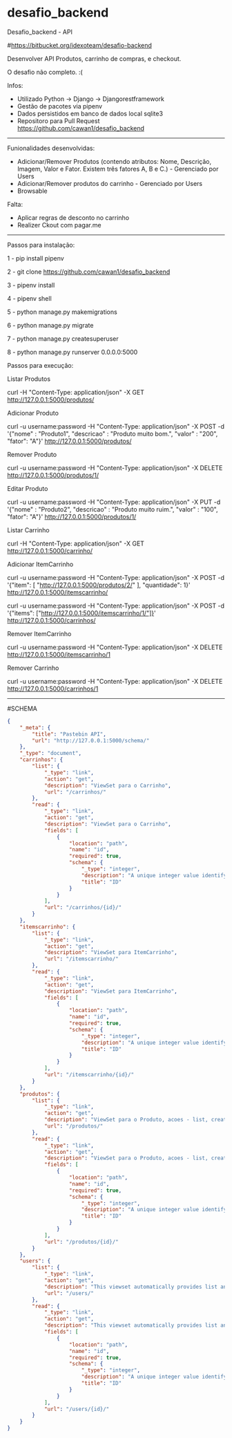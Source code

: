 # desafio_backend
Desafio_backend - API

#https://bitbucket.org/idexoteam/desafio-backend

Desenvolver API Produtos, carrinho de compras, e checkout. 

O desafio não completo.  :(


Infos:
 - Utilizado Python -> Django -> Djangorestframework
 - Gestão de pacotes via pipenv
 - Dados persistidos em banco de dados local sqlite3
 - Repositoro para Pull Request https://github.com/cawan1/desafio_backend

-----------------------------------------------------------------------------------------------------------------------------------------------------------------------

Funionalidades desenvolvidas:
 - Adicionar/Remover Produtos (contendo atributos: Nome, Descrição, Imagem, Valor e Fator. Existem três fatores A, B e C.) - Gerenciado por Users
 - Adicionar/Remover produtos do carrinho - Gerenciado por Users
 - Browsable

Falta:
 - Aplicar regras de desconto no carrinho
 - Realizer Ckout com pagar.me


-----------------------------------------------------------------------------------------------------------------------------------------------------------------------

Passos para instalação:

 1 - pip install pipenv 

 2 - git clone https://github.com/cawan1/desafio_backend

 3 - pipenv install

 4 - pipenv shell

 5 - python manage.py makemigrations

 6 - python manage.py migrate

 7 - python manage.py createsuperuser

 8 - python manage.py runserver 0.0.0.0:5000

Passos para execução:

Listar Produtos

 curl -H "Content-Type: application/json" -X GET http://127.0.0.1:5000/produtos/

Adicionar Produto 

 curl -u username:password -H "Content-Type: application/json" -X POST -d '{"nome" : "Produto1", "descricao" : "Produto muito bom.", "valor" : "200", "fator": "A"}' http://127.0.0.1:5000/produtos/

Remover Produto

 curl -u username:password -H "Content-Type: application/json" -X DELETE http://127.0.0.1:5000/produtos/1/

Editar Produto

 curl -u username:password -H "Content-Type: application/json" -X PUT -d '{"nome" : "Produto2", "descricao" : "Produto muito ruim.", "valor" : "100", "fator": "A"}' http://127.0.0.1:5000/produtos/1/




Listar Carrinho

 curl -H "Content-Type: application/json" -X GET http://127.0.0.1:5000/carrinho/

Adicionar ItemCarrinho

 curl -u username:password -H "Content-Type: application/json" -X POST -d '{"item": [ "http://127.0.0.1:5000/produtos/2/" ], "quantidade": 1}' http://127.0.0.1:5000/itemscarrinho/

 curl -u username:password -H "Content-Type: application/json" -X POST -d '{"items": ["http://127.0.0.1:5000/itemscarrinho/1/"]}' http://127.0.0.1:5000/carrinhos/

Remover ItemCarrinho

 curl -u username:password -H "Content-Type: application/json" -X DELETE http://127.0.0.1:5000/itemscarrinho/1

Remover Carrinho

 curl -u username:password -H "Content-Type: application/json" -X DELETE http://127.0.0.1:5000/carrinhos/1




-----------------------------------------------------------------------------------------------------------------------------------------------------------------------
#SCHEMA
```json
{
    "_meta": {
        "title": "Pastebin API",
        "url": "http://127.0.0.1:5000/schema/"
    },
    "_type": "document",
    "carrinhos": {
        "list": {
            "_type": "link",
            "action": "get",
            "description": "ViewSet para o Carrinho",
            "url": "/carrinhos/"
        },
        "read": {
            "_type": "link",
            "action": "get",
            "description": "ViewSet para o Carrinho",
            "fields": [
                {
                    "location": "path",
                    "name": "id",
                    "required": true,
                    "schema": {
                        "_type": "integer",
                        "description": "A unique integer value identifying this carrinho.",
                        "title": "ID"
                    }
                }
            ],
            "url": "/carrinhos/{id}/"
        }
    },
    "itemscarrinho": {
        "list": {
            "_type": "link",
            "action": "get",
            "description": "ViewSet para ItemCarrinho",
            "url": "/itemscarrinho/"
        },
        "read": {
            "_type": "link",
            "action": "get",
            "description": "ViewSet para ItemCarrinho",
            "fields": [
                {
                    "location": "path",
                    "name": "id",
                    "required": true,
                    "schema": {
                        "_type": "integer",
                        "description": "A unique integer value identifying this item carrinho.",
                        "title": "ID"
                    }
                }
            ],
            "url": "/itemscarrinho/{id}/"
        }
    },
    "produtos": {
        "list": {
            "_type": "link",
            "action": "get",
            "description": "ViewSet para o Produto, acoes - list, create, retrieve, update, and detroy.",
            "url": "/produtos/"
        },
        "read": {
            "_type": "link",
            "action": "get",
            "description": "ViewSet para o Produto, acoes - list, create, retrieve, update, and detroy.",
            "fields": [
                {
                    "location": "path",
                    "name": "id",
                    "required": true,
                    "schema": {
                        "_type": "integer",
                        "description": "A unique integer value identifying this produto.",
                        "title": "ID"
                    }
                }
            ],
            "url": "/produtos/{id}/"
        }
    },
    "users": {
        "list": {
            "_type": "link",
            "action": "get",
            "description": "This viewset automatically provides list and detail actions.",
            "url": "/users/"
        },
        "read": {
            "_type": "link",
            "action": "get",
            "description": "This viewset automatically provides list and detail actions.",
            "fields": [
                {
                    "location": "path",
                    "name": "id",
                    "required": true,
                    "schema": {
                        "_type": "integer",
                        "description": "A unique integer value identifying this user.",
                        "title": "ID"
                    }
                }
            ],
            "url": "/users/{id}/"
        }
    }
}
```
